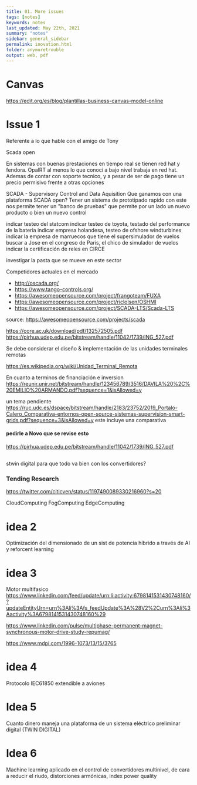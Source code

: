 ```yaml
---
title: 01. More issues
tags: [notes]
keywords: notes
last_updated: May 22th, 2021
summary: "notes"
sidebar: general_sidebar
permalink: inovation.html
folder: anymoretrouble
output: web, pdf
---
```



# Canvas

https://edit.org/es/blog/plantillas-business-canvas-model-online


# Issue 1

Referente a lo que hable con el amigo de Tony

Scada open

En sistemas con buenas prestaciones en tiempo real se tienen red hat y fendora. OpalRT al menos lo que conoci a bajo nivel trabaja en red hat. Ademas de contar con soporte tecnico, y a pesar de ser de pago tiene un precio permisivo frente a otras opciones


SCADA - Supervisory Control and Data Aquisition
Que ganamos con una plataforma SCADA open?
Tener un sistema de prototipado rapido con este nos permite tener un "banco de pruebas" que permite por un lado un nuevo producto o bien un nuevo control 

indicar testeo del statcom
indicar testeo de toyota, testado del performance de la bateria
indicar empresa holandesa, testeo de ofshore windturbines
indicar la empresa de marruecos que tiene el supersimulador de vuelos
buscar a Jose en el congreso de Paris, el chico de simulador de vuelos
indicar la certificación de reles en CIRCE


investigar la pasta que se mueve en este sector

Competidores actuales en el mercado

* http://oscada.org/
* https://www.tango-controls.org/
* https://awesomeopensource.com/project/frangoteam/FUXA
* https://awesomeopensource.com/project/riclolsen/OSHMI
* https://awesomeopensource.com/project/SCADA-LTS/Scada-LTS

source: https://awesomeopensource.com/projects/scada

https://core.ac.uk/download/pdf/132572505.pdf
https://pirhua.udep.edu.pe/bitstream/handle/11042/1739/ING_527.pdf


Se debe considerar el diseño & implementación de las unidades terminales remotas

https://es.wikipedia.org/wiki/Unidad_Terminal_Remota


En cuanto a terminos de financiación e inversion
https://reunir.unir.net/bitstream/handle/123456789/3516/DAVILA%20%2C%20EMILIO%20ARMANDO.pdf?sequence=1&isAllowed=y


un tema pendiente 
https://ruc.udc.es/dspace/bitstream/handle/2183/23752/2019_Portalo-Calero_Comparativa-entornos-open-source-sistemas-supervision-smart-grids.pdf?sequence=3&isAllowed=y
este incluye una comparativa

#### pedirle a Novo que se revise esto
https://pirhua.udep.edu.pe/bitstream/handle/11042/1739/ING_527.pdf


##
stwin digital para que todo va bien con los convertidores?

### Tending Research

https://twitter.com/citicven/status/1197490089330216960?s=20

CloudComputing
FogComputing
EdgeComputing


# idea 2

Optimización del dimensionado de un sist de potencia híbrido a través de AI y reforcent learning

# idea 3

Motor multifasico
https://www.linkedin.com/feed/update/urn:li:activity:6798141531430748160/?updateEntityUrn=urn%3Ali%3Afs_feedUpdate%3A%28V2%2Curn%3Ali%3Aactivity%3A6798141531430748160%29

https://www.linkedin.com/pulse/multiphase-permanent-magnet-synchronous-motor-drive-study-repumag/

https://www.mdpi.com/1996-1073/13/15/3765


# idea 4

Protocolo IEC61850 extendible a aviones

# Idea 5

Cuanto dinero maneja una plataforma de un sistema eléctrico preliminar digital (TWIN DIGITAL)

# Idea 6 
Machine learning aplicado en el control de convertidores multinivel, de cara a reducir el riudo, distorciones armónicas, index power quality